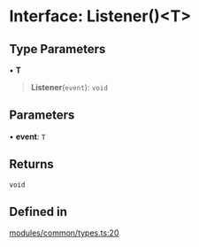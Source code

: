 # Interface: Listener()\<T\>

## Type Parameters

• **T**

> **Listener**(`event`): `void`

## Parameters

• **event**: `T`

## Returns

`void`

## Defined in

[modules/common/types.ts:20](https://github.com/btwld/vxdk/blob/f0c08b605fe2b92843fdce69d1d8f956007afe49/src/modules/common/types.ts#L20)
